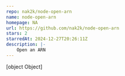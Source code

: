 ```yaml
---
repo: nak2k/node-open-arn
name: node-open-arn
homepage: NA
url: https://github.com/nak2k/node-open-arn
stars: 2
starredAt: 2024-12-27T20:26:11Z
description: |-
    Open an ARN
---
```


[object Object]
